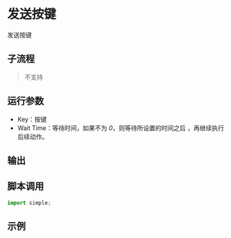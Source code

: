 # 发送按键 
发送按键

## 子流程
> 不支持


## 运行参数

* Key：按键
* Wait Time：等待时间，如果不为 *0*，则等待所设置的时间之后 ，再继续执行后续动作。


## 输出

    


## 脚本调用

```python
import simple;

```

## 示例